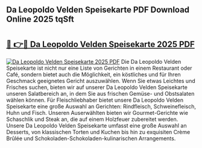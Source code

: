 ## Da Leopoldo Velden Speisekarte PDF Download Online 2025 tqSft

# <h2><a href="http://gc9ohr.nevu.top/?p=Da+Leopoldo+Velden+Speisekarte">🔗 👉🔴 Da Leopoldo Velden Speisekarte 2025 PDF</a></h2>

[![Da Leopoldo Velden Speisekarte 2025 PDF](https://i.imgur.com/dBaPXMq.png)](http://gc9ohr.nevu.top/?p=Da+Leopoldo+Velden+Speisekarte)
Die Da Leopoldo Velden Speisekarte ist nicht nur eine Liste von Gerichten in einem Restaurant oder Café, sondern bietet auch die Möglichkeit, ein köstliches und für Ihren Geschmack geeignetes Gericht auszuwählen. Wenn Sie etwas Leichtes und Frisches suchen, bieten wir auf unserer Da Leopoldo Velden Speisekarte unseren Salatbereich an, in dem Sie aus frischen Gemüse- und Obstsalaten wählen können. Für Fleischliebhaber bietet unsere Da Leopoldo Velden Speisekarte eine große Auswahl an Gerichten: Rindfleisch, Schweinefleisch, Huhn und Fisch. Unseren Auserwählten bieten wir Gourmet-Gerichte wie Schaschlik und Steak an, die auf einem Holzfeuer zubereitet werden. Unsere Da Leopoldo Velden Speisekarte umfasst eine große Auswahl an Desserts, von klassischen Torten und Kuchen bis hin zu exquisiten Crème Brûlée und Schokoladen-Schokoladen-kulinarischen Arrangements.
